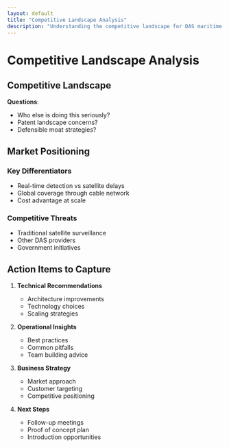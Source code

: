 ```yaml
---
layout: default
title: "Competitive Landscape Analysis"
description: "Understanding the competitive landscape for DAS maritime surveillance"
---
```


# Competitive Landscape Analysis

## Competitive Landscape

**Questions**:

- Who else is doing this seriously?
- Patent landscape concerns?
- Defensible moat strategies?

## Market Positioning

### Key Differentiators

- Real-time detection vs satellite delays
- Global coverage through cable network
- Cost advantage at scale

### Competitive Threats

- Traditional satellite surveillance
- Other DAS providers
- Government initiatives

## Action Items to Capture

1. **Technical Recommendations**
   - Architecture improvements
   - Technology choices
   - Scaling strategies

2. **Operational Insights**
   - Best practices
   - Common pitfalls
   - Team building advice

3. **Business Strategy**
   - Market approach
   - Customer targeting
   - Competitive positioning

4. **Next Steps**
   - Follow-up meetings
   - Proof of concept plan
   - Introduction opportunities

